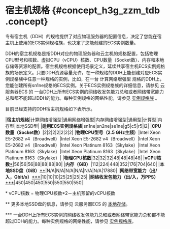 # 宿主机规格 {#concept_h3g_zzm_tdb .concept}

专有宿主机（DDH）的规格提供了对应物理服务器的配置信息，决定了您能在宿主机上使用的ECS实例规格族，也决定了您能创建的ECS实例数量。

DDH的宿主机规格是指DDH对应的物理服务器和云主机的规格配置，包括物理CPU型号和核数、虚拟CPU（vCPU）核数、CPU数量（Socket数）、内存和本地存储等资源的配置。宿主机规格根据使用场景定义，延续共享宿主机ECS实例规格族的场景定义。只要DDH资源容量允许，在一种规格的DDH上能创建对应ECS实例规格族中任意一种规格的实例，比如，在一台 计算网络增强型 规格的DDH上，您能创建所有sn1ne规格的ECS实例。关于ECS实例规格族的详细信息，请参见 云服务器ECS 的 一台DDH上所有ECS实例的网络收发包能力总和或者网络带宽能力总和都不能超过DDH的能力。每种实例规格的网络性能，请参见 [实例规格族](../../../../intl.zh-CN/产品简介/实例规格族.md#) 。

目前已经支持的DDH宿主机规格如下表所示。

|**宿主机规格**|计算网络增强型|通用网络增强型|内存网络增强型|通用型|计算型|内存型|本地SSD型|
|**适用ECS实例规格族**|sn1ne|sn2ne|se1ne|g5|c5|r5|i2|
|**CPU数量（Socket数）**|2|2|2|2|2|2|2|
|**物理CPU型号（2.5 GHz主频）**|Intel Xeon E5-2682 v4（Broadwell）|Intel Xeon E5-2682 v4（Broadwell）|Intel Xeon E5-2682 v4（Broadwell）|Intel Xeon Platinum 8163（Skylake）|Intel Xeon Platinum 8163（Skylake）|Intel Xeon Platinum 8163（Skylake）|Intel Xeon Platinum 8163（Skylake）|
|**物理CPU核数**|32|32|32|48|48|48|48|
|**vCPU核数**[\*](#)|56|56|56|88|88|88|80|
|**内存（GiB）**|112|224|448|352|176|704|640|
|**本地SSD盘（GiB）**[\*\*](#)|N/A|N/A|N/A|N/A|N/A|N/A|17880|
|**网络带宽能力（出/入，Gbit/s）**[\*\*\*](#)|10|10|10|25|25|25|25|
|**网络收发包能力（出/入，万PPS）**[\*\*\*](#)|450|450|450|550|550|550|550|

\* vCPU核数 = 物理CPU核数\*2－主机预留的vCPU核数

\*\* 更多本地SSD盘的信息，请参见 云服务器ECS 的 [本地存储](../../../../intl.zh-CN/产品简介/块存储/本地盘.md#)。

\*\*\* 一台DDH上所有ECS实例的网络收发包能力总和或者网络带宽能力总和都不能超过DDH的能力。每种实例规格的网络性能，请参见 [实例规格族](../../../../intl.zh-CN/产品简介/实例规格族.md#)。

